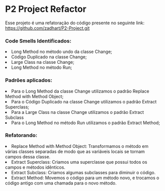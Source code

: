 <h1>P2 Project Refactor</h1>

Esse projeto é uma refatoração do código presente no seguinte link:
https://github.com/zadhart/P2-Project.git

<h3>Code Smells Identificados:</h3>
<li>Long Method no método undo da classe Change;</li>
<li>Código Duplicado na classe Change;</li>
<li>Large Class na classe Change;</li>
<li>Long Method no método Run;</li>

<h3>Padrões aplicados:</h3>
<li>Para o Long Method da classe Change utilizamos o padrão Replace Method with Method Object;</li>
<li>Para o Código Duplicado na classe Change utilizamos o padrão Extract Superclass;</li>
<li>Para a Large Class na classe Change utilizamos o padrão Extract Subclass</li>
<li>Para o Long Method no método Run utilizamos o padrão Extract Method;</li>

<h3>Refatorando:</h3>
<li>Replace Method with Method Object: Transformamos o método em várias classes separadas de modo que as variáveis locais se tornam campos dessa classe.</li>
<li>Extract Superclass: Criamos uma superclasse que possui todos os campos e métodos idênticos.</li>
<li>Extract Subclass: Criamos algumas subclasses para diminuir o código.</li>
<li>Extract Method: Movemos o código para um método novo, e trocamos o código antigo com uma chamada para o novo método.</li>